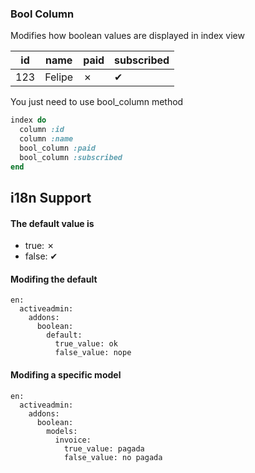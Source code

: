 ### Bool Column

Modifies how boolean values are displayed in index view

| id | name | paid | subscribed |
|------|------|------|------|
| 123 | Felipe | &#x2717; | &#x2714; |

You just need to use bool_column method

```ruby
index do
  column :id
  column :name
  bool_column :paid
  bool_column :subscribed
end
```

## i18n Support

#### The default value is

* true: &#x2717;
* false: &#x2714;

#### Modifing the default

```
en:
  activeadmin:
    addons:
      boolean:
        default:
          true_value: ok
          false_value: nope
```

#### Modifing a specific model

```
en:
  activeadmin:
    addons:
      boolean:
        models:
          invoice:
            true_value: pagada
            false_value: no pagada
```
